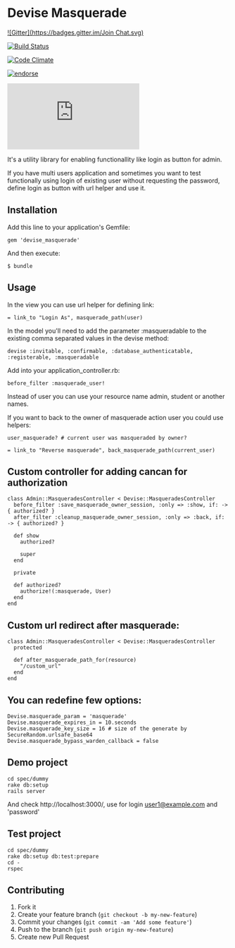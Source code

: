 # Devise Masquerade
[![Gitter](https://badges.gitter.im/Join Chat.svg)](https://gitter.im/oivoodoo/devise_masquerade?utm_source=badge&utm_medium=badge&utm_campaign=pr-badge&utm_content=badge)

[![Build Status](https://secure.travis-ci.org/oivoodoo/devise_masquerade.png?branch=master)](https://travis-ci.org/oivoodoo/devise_masquerade)

[![Code Climate](https://codeclimate.com/badge.png)](https://codeclimate.com/github/oivoodoo/devise_masquerade)

[![endorse](https://api.coderwall.com/oivoodoo/endorsecount.png)](https://coderwall.com/oivoodoo)

[![Analytics](https://ga-beacon.appspot.com/UA-46818771-1/devise_masquerade/README.md)](https://github.com/oivoodoo/devise_masquerade)

It's a utility library for enabling functionallity like login as button for
admin.

If you have multi users application and sometimes you want to test functionally
using login of existing user without requesting the password, define login as
button with url helper and use it.

## Installation

Add this line to your application's Gemfile:

    gem 'devise_masquerade'

And then execute:

    $ bundle

## Usage

In the view you can use url helper for defining link:

    = link_to "Login As", masquerade_path(user)

In the model you'll need to add the parameter :masqueradable to the existing comma separated values in the devise method:

    devise :invitable, :confirmable, :database_authenticatable, :registerable, :masqueradable

Add into your application_controller.rb:

    before_filter :masquerade_user!

Instead of user you can use your resource name admin, student or another names.

If you want to back to the owner of masquerade action user you could use
helpers:

    user_masquerade? # current user was masqueraded by owner?

    = link_to "Reverse masquerade", back_masquerade_path(current_user)

## Custom controller for adding cancan for authorization

    class Admin::MasqueradesController < Devise::MasqueradesController
      before_filter :save_masquerade_owner_session, :only => :show, if: -> { authorized? }
      after_filter :cleanup_masquerade_owner_session, :only => :back, if: -> { authorized? }

      def show
        authorized?

        super
      end

      private

      def authorized?
        authorize!(:masquerade, User)
      end
    end

## Custom url redirect after masquerade:

    class Admin::MasqueradesController < Devise::MasqueradesController
      protected

      def after_masquerade_path_for(resource)
        "/custom_url"
      end
    end

## You can redefine few options:

    Devise.masquerade_param = 'masquerade'
    Devise.masquerade_expires_in = 10.seconds
    Devise.masquerade_key_size = 16 # size of the generate by SecureRandom.urlsafe_base64
    Devise.masquerade_bypass_warden_callback = false

## Demo project

    cd spec/dummy
    rake db:setup
    rails server

And check http://localhost:3000/, use for login user1@example.com and
'password'

## Test project

    cd spec/dummy
    rake db:setup db:test:prepare
    cd -
    rspec


## Contributing

1. Fork it
2. Create your feature branch (`git checkout -b my-new-feature`)
3. Commit your changes (`git commit -am 'Add some feature'`)
4. Push to the branch (`git push origin my-new-feature`)
5. Create new Pull Request
